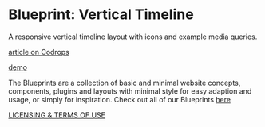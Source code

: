 Blueprint: Vertical Timeline
=========

A responsive vertical timeline layout with icons and example media queries.

[article on Codrops](http://tympanus.net/codrops/?p=14941)

[demo](http://tympanus.net/Blueprints/VerticalTimeline/)

The Blueprints are a collection of basic and minimal website concepts, components, plugins and layouts with minimal style for easy adaption and usage, or simply for inspiration.
Check out all of our Blueprints [here](http://tympanus.net/codrops/category/blueprints/)

[LICENSING & TERMS OF USE](http://tympanus.net/codrops/licensing/)